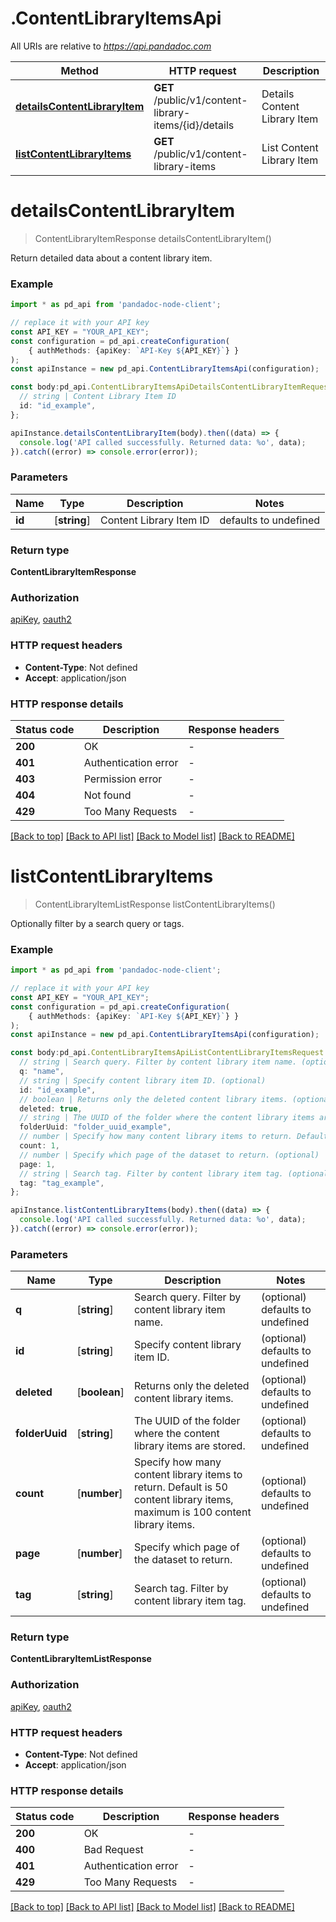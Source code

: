 # .ContentLibraryItemsApi

All URIs are relative to *https://api.pandadoc.com*

Method | HTTP request | Description
------------- | ------------- | -------------
[**detailsContentLibraryItem**](ContentLibraryItemsApi.md#detailsContentLibraryItem) | **GET** /public/v1/content-library-items/{id}/details | Details Content Library Item
[**listContentLibraryItems**](ContentLibraryItemsApi.md#listContentLibraryItems) | **GET** /public/v1/content-library-items | List Content Library Item


# **detailsContentLibraryItem**
> ContentLibraryItemResponse detailsContentLibraryItem()

Return detailed data about a content library item.

### Example


```typescript
import * as pd_api from 'pandadoc-node-client';

// replace it with your API key
const API_KEY = "YOUR_API_KEY";
const configuration = pd_api.createConfiguration(
    { authMethods: {apiKey: `API-Key ${API_KEY}`} }
);
const apiInstance = new pd_api.ContentLibraryItemsApi(configuration);

const body:pd_api.ContentLibraryItemsApiDetailsContentLibraryItemRequest = {
  // string | Content Library Item ID
  id: "id_example",
};

apiInstance.detailsContentLibraryItem(body).then((data) => {
  console.log('API called successfully. Returned data: %o', data);
}).catch((error) => console.error(error));
```


### Parameters

Name | Type | Description  | Notes
------------- | ------------- | ------------- | -------------
 **id** | [**string**] | Content Library Item ID | defaults to undefined


### Return type

**ContentLibraryItemResponse**

### Authorization

[apiKey](../README.md#apiKey), [oauth2](../README.md#oauth2)

### HTTP request headers

 - **Content-Type**: Not defined
 - **Accept**: application/json


### HTTP response details
| Status code | Description | Response headers |
|-------------|-------------|------------------|
**200** | OK |  -  |
**401** | Authentication error |  -  |
**403** | Permission error |  -  |
**404** | Not found |  -  |
**429** | Too Many Requests |  -  |

[[Back to top]](#) [[Back to API list]](README.md#documentation-for-api-endpoints) [[Back to Model list]](README.md#documentation-for-models) [[Back to README]](README.md)

# **listContentLibraryItems**
> ContentLibraryItemListResponse listContentLibraryItems()

Optionally filter by a search query or tags.

### Example


```typescript
import * as pd_api from 'pandadoc-node-client';

// replace it with your API key
const API_KEY = "YOUR_API_KEY";
const configuration = pd_api.createConfiguration(
    { authMethods: {apiKey: `API-Key ${API_KEY}`} }
);
const apiInstance = new pd_api.ContentLibraryItemsApi(configuration);

const body:pd_api.ContentLibraryItemsApiListContentLibraryItemsRequest = {
  // string | Search query. Filter by content library item name. (optional)
  q: "name",
  // string | Specify content library item ID. (optional)
  id: "id_example",
  // boolean | Returns only the deleted content library items. (optional)
  deleted: true,
  // string | The UUID of the folder where the content library items are stored. (optional)
  folderUuid: "folder_uuid_example",
  // number | Specify how many content library items to return. Default is 50 content library items, maximum is 100 content library items. (optional)
  count: 1,
  // number | Specify which page of the dataset to return. (optional)
  page: 1,
  // string | Search tag. Filter by content library item tag. (optional)
  tag: "tag_example",
};

apiInstance.listContentLibraryItems(body).then((data) => {
  console.log('API called successfully. Returned data: %o', data);
}).catch((error) => console.error(error));
```


### Parameters

Name | Type | Description  | Notes
------------- | ------------- | ------------- | -------------
 **q** | [**string**] | Search query. Filter by content library item name. | (optional) defaults to undefined
 **id** | [**string**] | Specify content library item ID. | (optional) defaults to undefined
 **deleted** | [**boolean**] | Returns only the deleted content library items. | (optional) defaults to undefined
 **folderUuid** | [**string**] | The UUID of the folder where the content library items are stored. | (optional) defaults to undefined
 **count** | [**number**] | Specify how many content library items to return. Default is 50 content library items, maximum is 100 content library items. | (optional) defaults to undefined
 **page** | [**number**] | Specify which page of the dataset to return. | (optional) defaults to undefined
 **tag** | [**string**] | Search tag. Filter by content library item tag. | (optional) defaults to undefined


### Return type

**ContentLibraryItemListResponse**

### Authorization

[apiKey](../README.md#apiKey), [oauth2](../README.md#oauth2)

### HTTP request headers

 - **Content-Type**: Not defined
 - **Accept**: application/json


### HTTP response details
| Status code | Description | Response headers |
|-------------|-------------|------------------|
**200** | OK |  -  |
**400** | Bad Request |  -  |
**401** | Authentication error |  -  |
**429** | Too Many Requests |  -  |

[[Back to top]](#) [[Back to API list]](README.md#documentation-for-api-endpoints) [[Back to Model list]](README.md#documentation-for-models) [[Back to README]](README.md)

